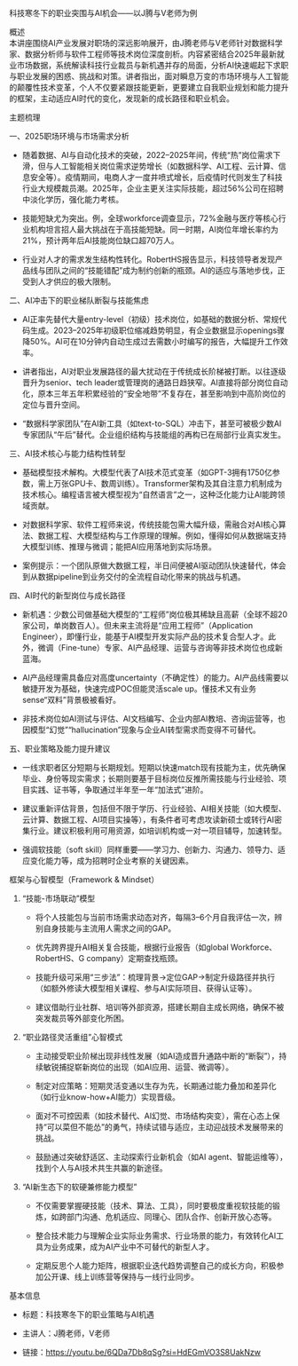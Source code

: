
科技寒冬下的职业突围与AI机会——以J腾与V老师为例

概述  
本讲座围绕AI产业发展对职场的深远影响展开，由J腾老师与V老师针对数据科学家、数据分析师与软件工程师等技术岗位深度剖析。内容紧密结合2025年最新就业市场数据，系统解读科技行业裁员与新机遇并存的局面，分析AI快速崛起下求职与职业发展的困惑、挑战和对策。讲者指出，面对瞬息万变的市场环境与人工智能的颠覆性技术变革，个人不仅要紧跟技能更新，更要建立自我职业规划和能力提升的框架，主动适应AI时代的变化，发现新的成长路径和职业机会。

主题梳理

一、2025职场环境与市场需求分析

- 随着数据、AI与自动化技术的突破，2022–2025年间，传统“热”岗位需求下滑，但与人工智能相关岗位需求逆势增长（如数据科学、AI工程、云计算、信息安全等）。疫情期间，电商人才一度井喷式增长，后疫情时代则发生了科技行业大规模裁员潮。2025年，企业主更关注实际技能，超过56%公司在招聘中淡化学历，强化能力考核。
    
- 技能短缺尤为突出。例，全球workforce调查显示，72%金融与医疗等核心行业机构坦言招人最大挑战在于高技能短缺。同一时期，AI岗位年增长率约为21%，预计两年后AI技能岗位缺口超70万人。
    
- 行业对人才的需求发生结构性转化。RobertHS报告显示，科技领导者发现产品线与团队之间的“技能错配”成为制约创新的瓶颈。AI的适应与落地步伐，正受到人才供应的极大限制。
    

二、AI冲击下的职业梯队断裂与技能焦虑

- AI正率先替代大量entry-level（初级）技术岗位，如基础的数据分析、常规代码生成。2023–2025年初级职位缩减趋势明显，有企业数据显示openings骤降50%。AI可在10分钟内自动生成过去需数小时编写的报告，大幅提升工作效率。
    
- 讲者指出，AI对职业发展路径的最大扰动在于传统成长阶梯被打断。以往逐级晋升为senior、tech leader或管理岗的通路日趋狭窄。AI直接将部分岗位自动化，原本三年五年积累经验的“安全地带”不复存在，甚至影响到中高阶岗位的定位与晋升空间。
    
- “数据科学家团队”在AI新工具（如text-to-SQL）冲击下，甚至可被极少数AI专家团队“午后”替代。企业组织结构与技能组的再构已在局部行业真实发生。
    

三、AI技术核心与能力结构性转型

- 基础模型技术解构。大模型代表了AI技术范式变革（如GPT-3拥有1750亿参数，需上万张GPU卡、数周训练）。Transformer架构及其自注意力机制成为技术核心。编程语言被大模型视为“自然语言”之一，这种泛化能力让AI能跨领域贡献。
    
- 对数据科学家、软件工程师来说，传统技能包需大幅升级，需融合对AI核心算法、数据工程、大模型结构与工作原理的理解。例如，懂得如何从数据端支持大模型训练、推理与微调；能把AI应用落地到实际场景。
    
- 案例提示：一个团队原做大数据工程，半日间便被AI驱动团队快速替代，体会到从数据pipeline到业务交付的全流程自动化带来的挑战与机遇。
    

四、AI时代的新型岗位与成长路径

- 新机遇：少数公司做基础大模型的“工程师”岗位极其稀缺且高薪（全球不超20家公司，单岗数百人）。但未来主流将是“应用工程师”（Application Engineer），即懂行业，能基于AI模型开发实际产品的技术复合型人才。此外，微调（Fine-tune）专家、AI产品经理、运营与咨询等非技术岗位也成新蓝海。
    
- AI产品经理需具备应对高度uncertainty（不确定性）的能力。AI产品线需要以敏捷开发为基础，快速完成POC但能灵活scale up。懂技术又有业务sense“双料”背景极被看好。
    
- 非技术岗位如AI测试与评估、AI文档编写、企业内部AI教培、咨询运营等，也因模型“幻觉”“hallucination”现象与企业AI转型需求而变得不可替代。
    

五、职业策略及能力提升建议

- 一线求职者区分短期与长期规划。短期以快速match现有技能为主，优先确保毕业、身份等现实需求；长期则要基于目标岗位反推所需技能与行业经验、项目实践、证书等，争取通过半年至一年“加法式”进阶。
    
- 建议重新评估背景，包括但不限于学历、行业经验、AI相关技能（如大模型、云计算、数据工程、AI项目实操等），有条件者可考虑攻读新硕士或转行AI密集行业。建议积极利用可用资源，如培训机构或一对一项目辅导，加速转型。
    
- 强调软技能（soft skill）同样重要——学习力、创新力、沟通力、领导力、适应变化能力等，成为招聘时企业考察的关键因素。
    

框架与心智模型（Framework & Mindset）

1. “技能-市场联动”模型
    
    - 将个人技能包与当前市场需求动态对齐，每隔3–6个月自我评估一次，辨别自身技能与主流用人需求之间的GAP。
        
    - 优先跨界提升AI相关复合技能，根据行业报告（如global Workforce、RobertHS、G company）定期查找瓶颈。
        
    - 技能升级可采用“三步法”：梳理背景→定位GAP→制定升级路径并执行（如额外修读大模型相关课程、参与AI实际项目、获得认证等）。
        
    - 建议借助行业社群、培训等外部资源，搭建长期自主成长网络，确保不被突发裁员等外部变化所困。
        
2. “职业路径灵活重组”心智模式
    
    - 主动接受职业阶梯出现非线性发展（如AI造成晋升通路中断的“断裂”），持续敏锐捕捉崭新岗位的出现（如AI应用、运营、微调等）。
        
    - 制定对应策略：短期灵活变通以生存为先，长期通过能力叠加和差异化（如行业know-how+AI能力）实现晋级。
        
    - 面对不可控因素（如技术替代、AI幻觉、市场结构突变），需在心态上保持“可以菜但不能怂”的勇气，持续试错与适应，主动迎战技术发展带来的挑战。
        
    - 鼓励通过突破舒适区、主动探索行业新机会（如AI agent、智能运维等），找到个人与AI技术共生共赢的新途径。
        
3. “AI新生态下的软硬兼修能力模型”
    
    - 不仅需要掌握硬技能（技术、算法、工具），同时要极度重视软技能的锻炼，如跨部门沟通、危机适应、同理心、团队合作、创新开放心态等。
        
    - 整合技术能力与理解企业实际业务需求、行业场景的能力，有效转化AI工具为业务成果，成为AI产业中不可替代的新型人才。
        
    - 定期反思个人能力矩阵，根据职业迭代趋势调整自己的成长方向，积极参加公开课、线上训练营等保持与一线行业同步。
        

基本信息

- 标题：科技寒冬下的职业策略与AI机遇
    
- 主讲人：J腾老师，V老师
    
- 链接：https://youtu.be/6QDa7Db8qSg?si=HdEGmVO3S8UakNzw